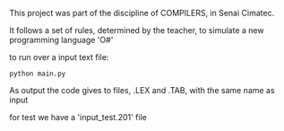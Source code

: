 This project was part of the discipline of COMPILERS, in Senai Cimatec.

It follows a set of rules, determined by the teacher, to simulate a new programming language 'O#'

to run over a input text file:
```
python main.py
```
As output the code gives to files, .LEX and .TAB, with the same name as input

for test we have a 'input_test.201' file  